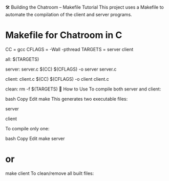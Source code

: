🛠️ Building the Chatroom – Makefile Tutorial
This project uses a Makefile to automate the compilation of the client and server programs.


# Makefile for Chatroom in C

CC = gcc
CFLAGS = -Wall -pthread
TARGETS = server client

all: $(TARGETS)

server: server.c
	$(CC) $(CFLAGS) -o server server.c

client: client.c
	$(CC) $(CFLAGS) -o client client.c

clean:
	rm -f $(TARGETS)
🔧 How to Use
To compile both server and client:

bash
Copy
Edit
make
This generates two executable files:

server

client

To compile only one:

bash
Copy
Edit
make server
# or
make client
To clean/remove all built files:

